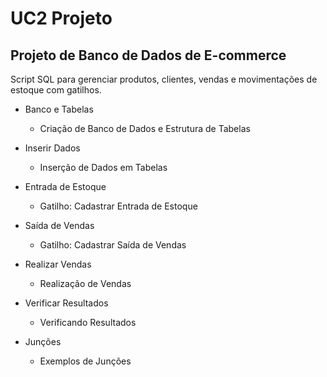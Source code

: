 # UC2 Projeto 

## Projeto de Banco de Dados de E-commerce 
Script SQL para gerenciar produtos, clientes, vendas e movimentações de estoque com gatilhos. 

* Banco e Tabelas 
  * Criação de Banco de Dados e Estrutura de Tabelas 

* Inserir Dados 
  * Inserção de Dados em Tabelas 

* Entrada de Estoque 
  * Gatilho: Cadastrar Entrada de Estoque 

* Saída de Vendas 
  * Gatilho: Cadastrar Saída de Vendas 

* Realizar Vendas 
  * Realização de Vendas 

* Verificar Resultados 
  * Verificando Resultados

* Junções
  * Exemplos de Junções 